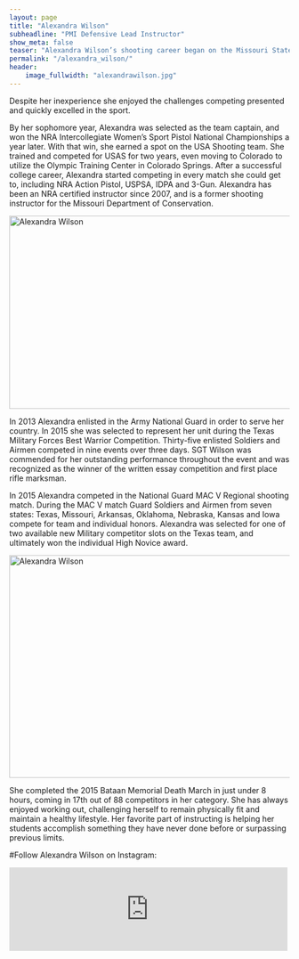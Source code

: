 ```yaml
---
layout: page
title: "Alexandra Wilson"
subheadline: "PMI Defensive Lead Instructor"
show_meta: false
teaser: "Alexandra Wilson’s shooting career began on the Missouri State University pistol team in 2004 as a freshman... "
permalink: "/alexandra_wilson/"
header:
    image_fullwidth: "alexandrawilson.jpg"
---
```

Despite her inexperience she enjoyed the challenges competing presented and quickly excelled in the sport.

By her sophomore year, Alexandra was selected as the team captain, and won the NRA Intercollegiate Women’s Sport Pistol National Championships a year later.  With that win, she earned a spot on the USA Shooting team.  She trained and competed for USAS for two years, even moving to Colorado to utilize the Olympic Training Center in Colorado Springs.  After a successful college career, Alexandra started competing in every match she could get to, including NRA Action Pistol, USPSA, IDPA and 3-Gun. Alexandra has been an NRA certified instructor since 2007, and is a former shooting instructor for the Missouri Department of Conservation.  

<img src="http://professionalmarksmen.com/images/alex1.JPG" alt="Alexandra Wilson" style="width:600px;height:347px;">

	
In 2013 Alexandra enlisted in the Army National Guard in order to serve her country.  In 2015 she was selected to represent her unit during the Texas Military Forces Best Warrior Competition.  Thirty-five enlisted Soldiers and Airmen competed in nine events over three days.  SGT Wilson was commended for her outstanding performance throughout the event and was recognized as the winner of the written essay competition and first place rifle marksman.

In 2015 Alexandra competed in the National Guard MAC V Regional shooting match.  During the MAC V match Guard Soldiers and Airmen from seven states: Texas, Missouri, Arkansas, Oklahoma, Nebraska, Kansas and Iowa compete for team and individual honors.  Alexandra was selected for one of two available new Military competitor slots on the Texas team, and ultimately won the individual High Novice award.

<img src="http://professionalmarksmen.com/images/alex2.JPG" alt="Alexandra Wilson" style="width:600px;height:400px;">


She completed the 2015 Bataan Memorial Death March in just under 8 hours, coming in 17th out of 88 competitors in her category.  She has always enjoyed working out, challenging herself to remain physically fit and maintain a healthy lifestyle.  Her favorite part of instructing is helping her students accomplish something they have never done before or surpassing previous limits.

#Follow Alexandra Wilson on Instagram:

<iframe src="http://snapwidget.com/sc/?u=YWxleGFuZHJhaXdpbHNvbnxpbnwxNTB8M3wzfHx5ZXN8MjB8ZmFkZUlufG9uU3RhcnR8eWVzfHllcw==&ve=040815" title="Instagram Widget" class="snapwidget-widget" allowTransparency="true" frameborder="0" scrolling="no" style="border:none; overflow:hidden; width:500px; height:150px"></iframe>







